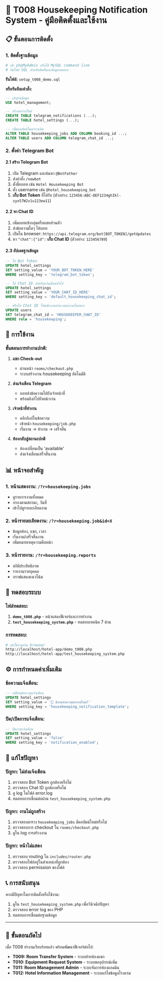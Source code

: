 # 🚀 T008 Housekeeping Notification System - คู่มือติดตั้งและใช้งาน

## 📋 ขั้นตอนการติดตั้ง

### 1. ติดตั้งฐานข้อมูล
```bash
# เข้า phpMyAdmin หรือใช้ MySQL command line
# รันไฟล์ SQL สำหรับติดตั้งและข้อมูลทดสอบ
```

**รันไฟล์:** `setup_t008_demo.sql`

**หรือรันทีละคำสั่ง:**
```sql
-- เข้าฐานข้อมูล
USE hotel_management;

-- สร้างตารางใหม่
CREATE TABLE telegram_notifications (...);
CREATE TABLE hotel_settings (...);

-- เพิ่มคอลัมน์ในตารางเดิม
ALTER TABLE housekeeping_jobs ADD COLUMN booking_id ...;
ALTER TABLE users ADD COLUMN telegram_chat_id ...;
```

### 2. ตั้งค่า Telegram Bot

#### 2.1 สร้าง Telegram Bot
1. เปิด Telegram และค้นหา `@BotFather`
2. ส่งคำสั่ง `/newbot`
3. ตั้งชื่อบอท เช่น `Hotel Housekeeping Bot`
4. ตั้ง username เช่น `@hotel_housekeeping_bot`
5. **เก็บ Bot Token** ที่ได้รับ (ตัวอย่าง: `123456:ABC-DEF1234ghIkl-zyx57W2v1u123ew11`)

#### 2.2 หา Chat ID
1. เพิ่มบอทเข้ากลุ่มหรือแชทส่วนตัว
2. ส่งข้อความใดๆ ให้บอท
3. เปิดใน browser: `https://api.telegram.org/bot[BOT_TOKEN]/getUpdates`
4. หา `"chat":{"id":` **เก็บ Chat ID** (ตัวอย่าง: `123456789`)

#### 2.3 อัปเดตฐานข้อมูล
```sql
-- ใส่ Bot Token
UPDATE hotel_settings
SET setting_value = 'YOUR_BOT_TOKEN_HERE'
WHERE setting_key = 'telegram_bot_token';

-- ใส่ Chat ID สำหรับแจ้งเตือนทั่วไป
UPDATE hotel_settings
SET setting_value = 'YOUR_CHAT_ID_HERE'
WHERE setting_key = 'default_housekeeping_chat_id';

-- หรือใส่ Chat ID ให้พนักงานทำความสะอาดโดยตรง
UPDATE users
SET telegram_chat_id = 'HOUSEKEEPER_CHAT_ID'
WHERE role = 'housekeeping';
```

## 🎯 การใช้งาน

### ขั้นตอนการทำงานปกติ:

1. **แขก Check-out**
   - ผ่านหน้า `rooms/checkout.php`
   - ระบบสร้างงาน housekeeping อัตโนมัติ

2. **ส่งแจ้งเตือน Telegram**
   - บอทส่งข้อความไปยังเจ้าหน้าที่
   - พร้อมลิงก์ไปยังหน้างาน

3. **เจ้าหน้าที่ทำงาน**
   - คลิกลิงก์ในข้อความ
   - เข้าหน้า `housekeeping/job.php`
   - เริ่มงาน → ทำงาน → เสร็จสิ้น

4. **ห้องกลับสู่สถานะปกติ**
   - ห้องเปลี่ยนเป็น 'available'
   - ส่งแจ้งเตือนเสร็จสิ้นงาน

## 📊 หน้าจอสำคัญ

### 1. หน้าแสดงงาน: `/?r=housekeeping.jobs`
- ดูรายการงานทั้งหมด
- กรองตามสถานะ, วันที่
- เข้าไปดูรายละเอียดงาน

### 2. หน้ารายละเอียดงาน: `/?r=housekeeping.job&id=X`
- ข้อมูลห้อง, แขก, เวลา
- เริ่มงาน/เสร็จสิ้นงาน
- เพิ่มหมายเหตุความคืบหน้า

### 3. หน้ารายงาน: `/?r=housekeeping.reports`
- สถิติประสิทธิภาพ
- รายงานรายบุคคล
- กราฟแสดงแนวโน้ม

## 🧪 ทดสอบระบบ

### ไฟล์ทดสอบ:
1. **`demo_t008.php`** - หน้าแสดงฟีเจอร์และการทำงาน
2. **`test_housekeeping_system.php`** - ทดสอบเทคนิค 7 ด้าน

### การทดสอบ:
```bash
# เข้าใช้งานผ่าน browser
http://localhost/hotel-app/demo_t008.php
http://localhost/hotel-app/test_housekeeping_system.php
```

## ⚙️ การกำหนดค่าเพิ่มเติม

### ข้อความแจ้งเตือน:
```sql
-- เปลี่ยนข้อความแจ้งเตือน
UPDATE hotel_settings
SET setting_value = '🧹 มีงานทำความสะอาดใหม่!'
WHERE setting_key = 'housekeeping_notification_template';
```

### ปิด/เปิดการแจ้งเตือน:
```sql
-- ปิดการแจ้งเตือน
UPDATE hotel_settings
SET setting_value = 'false'
WHERE setting_key = 'notification_enabled';
```

## 🔧 แก้ไขปัญหา

### ปัญหา: ไม่ส่งแจ้งเตือน
1. ตรวจสอบ Bot Token ถูกต้องหรือไม่
2. ตรวจสอบ Chat ID ถูกต้องหรือไม่
3. ดู log ในไฟล์ error.log
4. ทดสอบการเชื่อมต่อผ่าน `test_housekeeping_system.php`

### ปัญหา: งานไม่ถูกสร้าง
1. ตรวจสอบตาราง `housekeeping_jobs` มีคอลัมน์ใหม่หรือไม่
2. ตรวจสอบการ checkout ใน `rooms/checkout.php`
3. ดูใน log การสร้างงาน

### ปัญหา: หน้าไม่แสดง
1. ตรวจสอบ routing ใน `includes/router.php`
2. ตรวจสอบไฟล์อยู่ในตำแหน่งที่ถูกต้อง
3. ตรวจสอบ permission ของไฟล์

## 📞 การสนับสนุน

หากมีปัญหาในการติดตั้งหรือใช้งาน:
1. ดูใน `test_housekeeping_system.php` เพื่อวินิจฉัยปัญหา
2. ตรวจสอบ error log ของ PHP
3. ทดสอบการเชื่อมต่อฐานข้อมูล

---

## 🎉 ขั้นตอนถัดไป

เมื่อ T008 ทำงานเรียบร้อยแล้ว พร้อมพัฒนาฟีเจอร์ต่อไป:
- **T009: Room Transfer System** - ระบบย้ายห้องแขก
- **T010: Equipment Request System** - ระบบขออุปกรณ์เพิ่ม
- **T011: Room Management Admin** - ระบบจัดการห้องแอดมิน
- **T012: Hotel Information Management** - ระบบแก้ไขข้อมูลโรงแรม